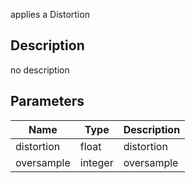 applies a Distortion



## Description
no description
## Parameters

<table>
<thead>
	<tr>
		<th>Name</th>
		<th>Type</th>
		<th>Description</th>
	</tr>
</thead>
<tr>
	<td>distortion</td>
	<td><div class='bg-yellow-800 px-2 py-px text-white rounded-sm'>float</div></td>
	<td>distortion</td>
</tr>
<tr>
	<td>oversample</td>
	<td><div class='bg-orange-800 px-2 py-px text-white rounded-sm'>integer</div></td>
	<td>oversample</td>
</tr>
</table>